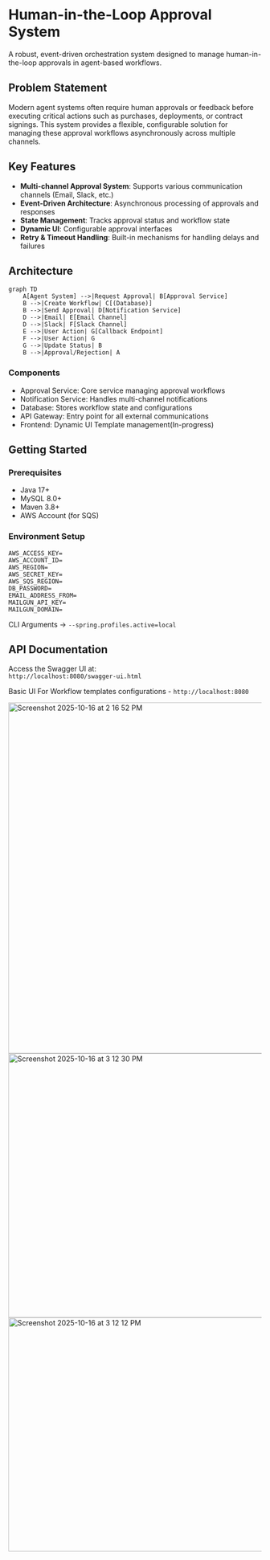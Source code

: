 # Human-in-the-Loop Approval System

A robust, event-driven orchestration system designed to manage human-in-the-loop approvals in agent-based workflows.

## Problem Statement

Modern agent systems often require human approvals or feedback before executing critical actions such as purchases, deployments, or contract signings. This system provides a flexible, configurable solution for managing these approval workflows asynchronously across multiple channels.

## Key Features

- **Multi-channel Approval System**: Supports various communication channels (Email, Slack, etc.)
- **Event-Driven Architecture**: Asynchronous processing of approvals and responses
- **State Management**: Tracks approval status and workflow state
- **Dynamic UI**: Configurable approval interfaces
- **Retry & Timeout Handling**: Built-in mechanisms for handling delays and failures

## Architecture

```mermaid
graph TD
    A[Agent System] -->|Request Approval| B[Approval Service]
    B -->|Create Workflow| C[(Database)]
    B -->|Send Approval| D[Notification Service]
    D -->|Email| E[Email Channel]
    D -->|Slack| F[Slack Channel]
    E -->|User Action| G[Callback Endpoint]
    F -->|User Action| G
    G -->|Update Status| B
    B -->|Approval/Rejection| A
```

### Components

- Approval Service: Core service managing approval workflows  
- Notification Service: Handles multi-channel notifications  
- Database: Stores workflow state and configurations  
- API Gateway: Entry point for all external communications  
- Frontend: Dynamic UI Template management(In-progress) 

## Getting Started

### Prerequisites

- Java 17+
- MySQL 8.0+
- Maven 3.8+
- AWS Account (for SQS)

### Environment Setup

```
AWS_ACCESS_KEY=
AWS_ACCOUNT_ID=
AWS_REGION=
AWS_SECRET_KEY=
AWS_SQS_REGION=
DB_PASSWORD=
EMAIL_ADDRESS_FROM=
MAILGUN_API_KEY=
MAILGUN_DOMAIN=
```

CLI Arguments -> `--spring.profiles.active=local`

## API Documentation

Access the Swagger UI at:  
`http://localhost:8080/swagger-ui.html`

Basic UI For Workflow templates configurations - `http://localhost:8080`

<img width="1432" height="699" alt="Screenshot 2025-10-16 at 2 16 52 PM" src="https://github.com/user-attachments/assets/b55c70a2-f493-4b7e-87b2-e63fc37faa35" />
<img width="1423" height="526" alt="Screenshot 2025-10-16 at 3 12 30 PM" src="https://github.com/user-attachments/assets/7dc6902f-5cab-405a-9bcd-df9a512b188c" />
<img width="1414" height="466" alt="Screenshot 2025-10-16 at 3 12 12 PM" src="https://github.com/user-attachments/assets/cb9d7bc8-ba14-45c0-9f24-4aeedfac968a" />
